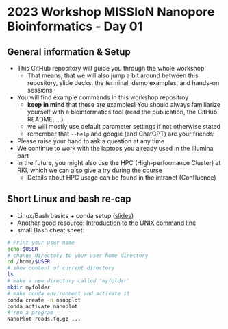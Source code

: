 # 2023 Workshop MISSIoN Nanopore Bioinformatics - Day 01

## General information & Setup

* This GitHub repository will guide you through the whole workshop
    * That means, that we will also jump a bit around between this repository, slide decks, the terminal, demo examples, and hands-on sessions
* You will find example commands in this workshop repositroy
    * **keep in mind** that these are examples! You should always familiarize yourself with a bioinformatics tool (read the publication, the GitHub README, ...)
    * we will mostly use default parameter settings if not otherwise stated
    * remember that `--help` and google (and ChatGPT) are your friends! 
* Please raise your hand to ask a question at any time
* We continue to work with the laptops you already used in the Illumina part
* In the future, you might also use the HPC (High-performance Cluster) at RKI, which we can also give a try during the course
    * Details about HPC usage can be found in the intranet (Confluence)

## Short Linux and bash re-cap

* Linux/Bash basics + conda setup ([slides](https://docs.google.com/presentation/d/14W8YPnMPd0GUmL6HvzHJTCjrigfbz9z1EUHr2P9-200/edit?usp=sharing))
* Another good resource: [Introduction to the UNIX command line](https://ngs-docs.github.io/2021-august-remote-computing/introduction-to-the-unix-command-line.html)
* small Bash cheat sheet:

```bash
# Print your user name
echo $USER
# change directory to your user home directory
cd /home/$USER
# show content of current directory
ls
# make a new directory called 'myfolder'
mkdir myfolder
# make conda environment and activate it
conda create -n nanoplot
conda activate nanoplot
# run a program
NanoPlot reads.fq.gz ...
```

